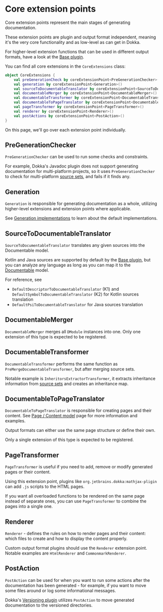 # Core extension points

Core extension points represent the main stages of generating documentation. 

These extension points are plugin and output format independent, meaning it's the very core functionality and as
low-level as can get in Dokka. 

For higher-level extension functions that can be used in different output formats, have a look at the 
[Base plugin](base_plugin.md).

You can find all core extensions in the `CoreExtensions` class:

```kotlin
object CoreExtensions {
    val preGenerationCheck by coreExtensionPoint<PreGenerationChecker>()
    val generation by coreExtensionPoint<Generation>()
    val sourceToDocumentableTranslator by coreExtensionPoint<SourceToDocumentableTranslator>()
    val documentableMerger by coreExtensionPoint<DocumentableMerger>()
    val documentableTransformer by coreExtensionPoint<DocumentableTransformer>()
    val documentableToPageTranslator by coreExtensionPoint<DocumentableToPageTranslator>()
    val pageTransformer by coreExtensionPoint<PageTransformer>()
    val renderer by coreExtensionPoint<Renderer>()
    val postActions by coreExtensionPoint<PostAction>()
}
```

On this page, we'll go over each extension point individually.

## PreGenerationChecker

`PreGenerationChecker` can be used to run some checks and constraints. 

For example, Dokka's Javadoc plugin does not support generating documentation for multi-platform projects, so it uses
`PreGenerationChecker` to check for multi-platform
[source sets](https://kotlinlang.org/docs/multiplatform-discover-project.html#source-sets), and fails if it finds any.

## Generation

`Generation` is responsible for generating documentation as a whole, utilizing higher-level extensions and extension 
points where applicable.

See [Generation implementations](generation_implementations.md) to learn about the default implementations.

## SourceToDocumentableTranslator

`SourceToDocumentableTranslator` translates any given sources into the Documentable model. 

Kotlin and Java sources are supported by default by the [Base plugin](base_plugin.md), but you can analyze any language 
as long as you can map it to the [Documentable](../data_model/documentable_model.md) model.

For reference, see

* `DefaultDescriptorToDocumentableTranslator` (K1) and `DefaultSymbolToDocumentableTranslator` (K2) for Kotlin sources translation
* `DefaultPsiToDocumentableTranslator` for Java sources translation

## DocumentableMerger

`DocumentableMerger` merges all `DModule` instances into one. Only one extension of this type is expected to be 
registered.

## DocumentableTransformer

`DocumentableTransformer` performs the same function as `PreMergeDocumentableTransformer`, but after merging source
sets.

Notable example is `InheritorsExtractorTransformer`, it extracts inheritance information from 
[source sets](https://kotlinlang.org/docs/multiplatform-discover-project.html#source-sets) and creates an inheritance
map.

## DocumentableToPageTranslator

`DocumentableToPageTranslator` is responsible for creating pages and their content. See 
[Page / Content model](../data_model/page_content.md) page for more information and examples.

Output formats can either use the same page structure or define their own.

Only a single extension of this type is expected to be registered. 

## PageTransformer

`PageTransformer` is useful if you need to add, remove or modify generated pages or their content.

Using this extension point, plugins like `org.jetbrains.dokka:mathjax-pligin` can add `.js` scripts to the HTML pages. 

If you want all overloaded functions to be rendered on the same page instead of separate ones,
you can use `PageTransformer` to combine the pages into a single one.

## Renderer

`Renderer` - defines the rules on how to render pages and their content: which files to create and how to display
the content properly. 

Custom output format plugins should use the `Renderer` extension point. Notable examples are `HtmlRenderer`
and `CommonmarkRenderer`.

## PostAction

`PostAction` can be used for when you want to run some actions after the documentation has been generated - for example,
if you want to move some files around or log some informational messages.

Dokka's [Versioning plugin](https://github.com/Kotlin/dokka/tree/master/dokka-subprojects/plugin-versioning) utilizes `PostAction` 
to move generated documentation to the versioned directories.

